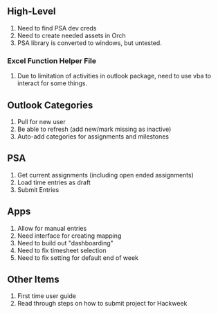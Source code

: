 ## High-Level
1. Need to find PSA dev creds
2. Need to create needed assets in Orch
3. PSA library is converted to windows, but untested.
### Excel Function Helper File
1. Due to limitation of activities in outlook package, need to use vba to interact for some things.

## Outlook Categories
1. Pull for new user
2. Be able to refresh (add new/mark missing as inactive)
3. Auto-add categories for assignments and milestones
	
## PSA
1. Get current assignments (including open ended assignments)
2. Load time entries as draft
3. Submit Entries

## Apps
1. Allow for manual entries
2. Need interface for creating mapping
3. Need to build out "dashboarding"
4. Need to fix timesheet selection
5. Need to fix setting for default end of week

## Other Items
1. First time user guide
2. Read through steps on how to submit project for Hackweek
